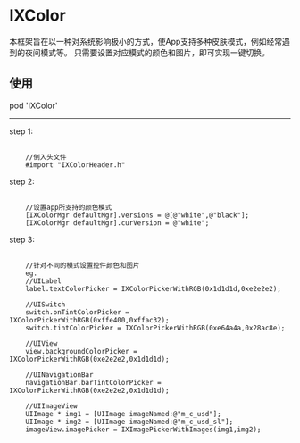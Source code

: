 # IXColor

本框架旨在以一种对系统影响极小的方式，使App支持多种皮肤模式，例如经常遇到的夜间模式等。
只需要设置对应模式的颜色和图片，即可实现一键切换。

## 使用
pod 'IXColor'

-------------

step 1:
<pre><code>
    //倒入头文件
    #import "IXColorHeader.h"
</code></pre>

step 2:
<pre><code>
    //设置app所支持的颜色模式
    [IXColorMgr defaultMgr].versions = @[@"white",@"black"];
    [IXColorMgr defaultMgr].curVersion = @"white";
</code></pre>

step 3:
<pre><code>
    //针对不同的模式设置控件颜色和图片
    eg.
    //UILabel
    label.textColorPicker = IXColorPickerWithRGB(0x1d1d1d,0xe2e2e2);
    
    //UISwitch
    switch.onTintColorPicker = IXColorPickerWithRGB(0xffe400,0xffac32);
    switch.tintColorPicker = IXColorPickerWithRGB(0xe64a4a,0x28ac8e);
    
    //UIView
    view.backgroundColorPicker = IXColorPickerWithRGB(0xe2e2e2,0x1d1d1d);
    
    //UINavigationBar
    navigationBar.barTintColorPicker = IXColorPickerWithRGB(0xe2e2e2,0x1d1d1d);
    
    //UIImageView
    UIImage * img1 = [UIImage imageNamed:@"m_c_usd"];
    UIImage * img2 = [UIImage imageNamed:@"m_c_usd_sl"];
    imageView.imagePicker = IXImagePickerWithImages(img1,img2);
</code></pre>
